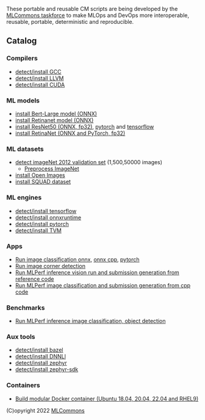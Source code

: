 These portable and reusable CM scripts are being developed by the [MLCommons taskforce](https://github.com/mlcommons/ck/blob/master/docs/mlperf-education-workgroup.md) 
to make MLOps and DevOps more interoperable, reusable, portable, deterministic and reproducible.

## Catalog

### Compilers
* [detect/install GCC](script/get-gcc)
* [detect/install LLVM](script/get-llvm)
* [detect/install CUDA](script/get-cuda)

### ML models
* [install Bert-Large model (ONNX)](script/get-ml-model-bert-large-squad-onnx)
* [install Retinanet model (ONNX)](https://github.com/mlcommons/ck/tree/master/cm-mlops/script/get-ml-model-retinanet)
* [install ResNet50 (ONNX, fp32)](script/get-ml-model-resnet50-onnx), [pytorch](script/get-ml-model-resnet50-pytorch) and [tensorflow](script/get-ml-model-resnet50-tf)
* [install RetinaNet (ONNX and PyTorch, fp32)](script/get-ml-model-retinanet)

### ML datasets
* [detect imageNet 2012 validation set](https://github.com/mlcommons/ck/tree/master/cm-mlops/script/get-imagenet-val) (1,500,50000 images)
  * [Preprocess ImageNet](https://github.com/mlcommons/ck/tree/master/cm-mlops/script/get-imagenet-preprocessed)
* [install Open Images](https://github.com/mlcommons/ck/tree/master/cm-mlops/script/get-openimages-original)
* [install SQUAD dataset](https://github.com/mlcommons/ck/tree/master/cm-mlops/script/get-dataset-squad)

### ML engines
* [detect/install tensorflow](script/get-tensorflow)
* [detect/install onnxruntime](script/get-onnxruntime)
* [detect/install pytorch](script/get-pytorch)
* [detect/install TVM](script/get-tvm)

### Apps
* [Run image classification onnx](script/app-image-classification-onnx-py), [onnx cpp](script/app-image-classification-onnx-cpp), [pytorch](script/app-image-classification-torch-py)
* [Run image corner detection]()
* [Run MLPerf inference vision run and submission generation from reference code](script/generate-mlc-inference-submission)
* [Run MLPerf image classification and submission generation from cpp code](script/app-mlperf-inference-cpp)

### Benchmarks
* [Run MLPerf inference image classification, object detection](script/app-mlperf-inference-vision-reference)

### Aux tools
* [detect/install bazel](script/get-bazel)
* [detect/install DNNLl](script/get-lib-dnnl)
* [detect/install zephyr](script/get-zephyr)
* [detect/install zephyr-sdk](script/get-zephyr-sdk)

### Containers
* [Build modular Docker container (Ubuntu 18.04, 20.04, 22.04 and RHEL9)](script/build-dockerfile/dockerfiles)



(C)opyright 2022 [MLCommons](https://mlcommons.org)
